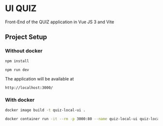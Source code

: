 # UI QUIZ

Front-End of the QUIZ application in Vue JS 3 and Vite

## Project Setup

### Without docker

```sh
npm install
```

```sh
npm run dev
```

The application will be available at
```
http://localhost:3000/
```

### With docker

``` sh
docker image build -t quiz-local-ui .
```

``` sh
docker container run -it --rm -p 3000:80 --name quiz-local-ui quiz-local-ui
```
